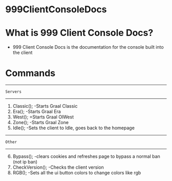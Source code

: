 # 999ClientConsoleDocs

# What is 999 Client Console Docs?
* 999 Client Console Docs is the documentation for the console built into the client

# Commands
_______________________
    Servers
_______________________
1. Classic(); -Starts Graal Classic
2. Era(); -Starts Graal Era
3. West(); =Starts Graal OlWest
4. Zone(); -Starts Graal Zone
5. Idle(); -Sets the client to Idle, goes back to the homepage

_______________________
    Other
_______________________
6. Bypass(); -clears cookies and refreshes page to bypass a normal ban (not ip ban)
7. CheckVersion(); -Checks the client version
8. RGB(); -Sets all the ui button colors to change colors like rgb
